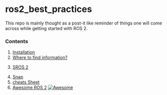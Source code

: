 # ros2_best_practices

This repo is mainly thought as a post-it like reminder of things
one will come across while getting started with ROS 2.

### Contents
1.  [Installation](installation.md)
2.  [Where to find information?](information.md)
<!--    1.  [[ Debians | installation#debians ]] -->
<!--    2.   [[ From sources | installation.md#from-sources ]] -->
3.  [SROS 2](SROS2.md)
<!--    1.   [[ Installation and Hello world | SROS2.md#installation-and-hello-world ]] -->
<!--    2.   [[ Tutorials | SROS2.md#tutorials ]] -->
4.  [Snap](snap.md)
5.  [cheats Sheet](cheats_sheet/cheats_sheet.pdf)
6.  [Awesome ROS 2](https://fkromer.github.io/awesome-ros2/) [![Awesome](https://awesome.re/badge.svg)](https://awesome.re)
